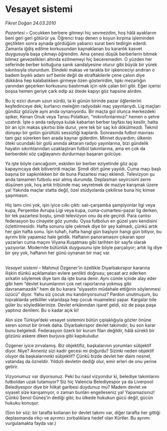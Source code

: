 # Vesayet sistemi

*Fikret Doğan 24.03.2010*

<div class="yazi"><p><i>Pazartesi</i> – Çocukken berbere gitmeyi hiç sevmezdim, hoş hâlâ ayaklarım beni geri geri götürür ya. Öğrenci traşı denen o koyun kırpma işleminden geçtikten sonra aynada gördüğüm yabancı surat beni tedirgin ederdi. Zamanla iğdiş edilme korkusundan kaynaklanan bu karanlık kasvet duygusuyla başa çıkmayı öğrendim. Ama çenesi düşük berberlerin bitmek bilmez gevezelikleri altında ezilmemeyi hiç beceremedim. O yüzden her seferinde berber koltuğuna sanık sandalyesine oturur gibi büyük bir yürek sıkıntısıyla otururdum. Elindeki makas ve tarakla bir işkenceciyi andıran o badem bıyıklı adam sırf benle değil de etraftakilerle çene çalsın diye dükkâna hep kalabalıkken girmeye özen gösterirdim, tıpkı mezarlığın yanından geçerken korkusunu bastırmak için ıslık çalan biri gibi. Eğer içerisi boşsa hemen geriye çark edip az ötede kapıyı göz hapsine alırdım.</p>
<p>Bu iç ezici durum uzun sürdü, ta ki günün birinde pazar öğlenlerini keşfedinceye dek; kurtarıcı meleğim radyodaki maç yayınlarıydı. Lig maçları gündüz gözüyle aynı anda oynanıyordu. Bir maçta gol olunca merkezdeki spiker, Kenan Onuk veya Tansu Polatkan, “mikrofonlarımızı” hemen o şehre uzatırdı. İşte o anda radyoya kulak kabartan berber tayfası taş kesilir, hatta bir an için makas şıkırtısı bile durur, yere tek bir saç kılı dökülmezdi. Tekmil dünyayı bir golün gürültülü sessizliği kaplardı. Sonrasında futbol mavrası tam gaz sürerken ben arada kaynar giderdim. Minnet duyardım; ülkenin öteki ucundaki bir golü anında aktaran radyo yayınlarına, bizi gündelik hayatın sıkıntılarından uzaklaştıran futbol takımlarına, ama en çok da berberdeki söz çağlayanını durdurmayı başaran golcüye. </p>
<p>Ya işte böyle cancağızım, eskiden bir berber eziyetinde göz açıp kapayıncaya dek bitiverirdi maçlar. Şimdi dört güne yayıldı. Cuma maçı başlı başına bir sapkınlıkken bir de buna Pazartesi maçı eklendi. Televizyon şu anda tamamen futbolu esir almış durumda. Deplasman seyircisini zerre düşünen yok, hoş artık tribünde maç seyretmek de maziye karışmak üzere ya! Yakında maçlar statta değil, özel stüdyolarda çekilirse buna hiç kimse şaşırmasın.</p>
<p>Hiç lamı cimi yok, işin iyice cılkı çıktı: salı-çarşamba şampiyonlar ligi veya kupa, Perşembe Avrupa Ligi veya kupa, cuma-cumartesi-pazar lig derken, bir tek pazartesi boştu, şimdi televizyon onu da ele geçirdi. Para canlısı federasyon bu cinayete göz yumdu. Oysa futbolun en güzel yanı kendisini özlettirmesidir. Hafta sonunu iple çekmek diye bir şey kalmadı, çünkü artık her gün hafta sonu. İşin tuhafı, hafta hangi gün başlıyor hangi gün bitiyor, bu ayrımı bile yapamaz hale geldik. Haftanın panoramasını çıkaran spor yazarları cuma maçını Viyana Kuşatması gibi tarihten bir sayfa olarak yazıyorlar. Modernite bütünlük duygusunu işte böyle parçalıyor; artık lig diye bir şey yok, haftanın her günü oynanan bir maç var.</p>
<p><i><br/>Vesayet sistemi</i> – Mahmut Özgener’in özellikle Diyarbakırspor kararına ilişkin dünkü açıklamaları evlere şenlikti doğrusu; şecaat arz ederken sirkatin söylemek diye tam da işte buna denir. Aynı cümle içinde alay eder gibi hem “devlet kurumlarının çok net raporlarına yokmuş gibi davranamazdık” hem de bu karara “siyasetin müdahale ettiğinin söylenmesi üzücü” diyor. Yahu siz çocuk mu kandırıyorsunuz? Pardon unutmuşum, bu topraklarda yetkililer vatandaşa hep çocuk muamelesi yapar. Kargalar bile güler bu söylediklerinize. Devlet erkânından işaret geldi, siz de paşa paşa yaptınız denileni. Bu o kadar açık ki!</p>
<p>Alın size Türkiye’deki vesayet sistemini bütün çıplaklığıyla gözler önüne seren somut bir örnek daha. Diyarbakırspor devlet takımıdır; bu son karar bunu belgeledi. Federasyon özerk bir kurum filan değildir, hâlâ sürekli bir gözünü askere diken burjuva gibi kapıkuludur.</p>
<p>Özgener iyice zırvalamış. Biz objektifiz, başkalarının yorumları sübjektif diyor. Niye? Anneniz sizi kadir gecesi mi doğurdu? Sizinki neden objektif oluyor da başkalarınınki sübjektif? Çünkü bizde devlet her daim nesnel, vatandaş da özneldir. Yıldızlı devletin dediği olur, emir erleri de onu yerine getirir.</p>
<p>Vizyonumuz var diyorsunuz. Peki bu nasıl vizyondur ki, belediye takımlarını futboldan uzak tutamıyor? Siz hiç Valencia Belediyespor ya da Liverpool Belediyespor diye bir hilkat garibesi duydunuz mu? Madem devlet ve siyaset size karışamıyor, o zaman bunları engelleseniz ya! Yapamazsınız! Çünkü Şenol Güneş’in dediği gibi; bu ülkede hukukun gücü değil, gücün hukuku konuşur.</p>
<p>(Son bir söz: bir tarafta kollanan bir devlet takımı var, diğer tarafta her gittiği deplasmanda ırkçı ve ayrımcı zorbalıklara hedef olan Kürtler. Bu ayrımı vurgulamakta fayda var.)</p></div>
